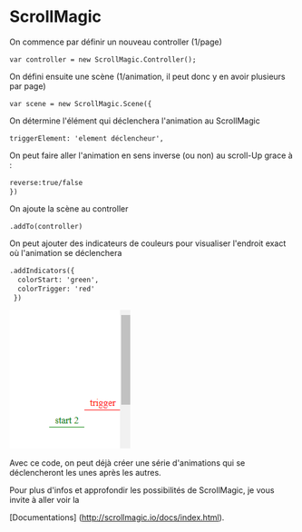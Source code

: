 # ScrollMagic

On commence par définir un nouveau controller (1/page)

    var controller = new ScrollMagic.Controller();

On défini ensuite une scène (1/animation, il peut donc y en avoir plusieurs par page)

    var scene = new ScrollMagic.Scene({

On détermine l'élément qui déclenchera l'animation au ScrollMagic

    triggerElement: 'element déclencheur',

On peut faire aller l'animation en sens inverse (ou non) au scroll-Up grace à :

    reverse:true/false
    })

On ajoute la scène au controller

    .addTo(controller)

On peut ajouter des indicateurs de couleurs pour visualiser l'endroit exact où l'animation se déclenchera

    .addIndicators({
      colorStart: 'green',
      colorTrigger: 'red'
     })

![Indicateurs](https://github.com/tonidano/Workshop_AnimJS-GSAP/blob/master/assets/images/indicateurs.png)

Avec ce code, on peut déjà créer une série d'animations qui se déclencheront les unes après les autres.

Pour plus d'infos et approfondir les possibilités de ScrollMagic, je vous invite à aller voir la 

[Documentations] (http://scrollmagic.io/docs/index.html).
